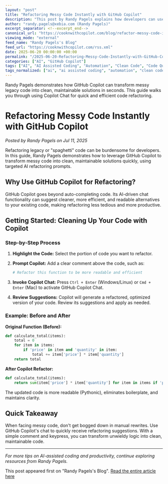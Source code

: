 ```yaml
---
layout: "post"
title: "Refactoring Messy Code Instantly with GitHub Copilot"
description: "This post by Randy Pagels explains how developers can use GitHub Copilot to efficiently refactor messy legacy code. It provides practical steps, a clear example, and highlights the workflow improvements Copilot brings to code refactoring."
author: "randy.pagels@xebia.com (Randy Pagels)"
excerpt_separator: <!--excerpt_end-->
canonical_url: "https://cooknwithcopilot.com/blog/refactor-messy-code-in-seconds-with-github-copilot.html"
viewing_mode: "external"
feed_name: "Randy Pagels's Blog"
feed_url: "https://cooknwithcopilot.com/rss.xml"
date: 2025-06-20 00:00:00 +00:00
permalink: "/2025-06-20-Refactoring-Messy-Code-Instantly-with-GitHub-Copilot.html"
categories: ["AI", "GitHub Copilot"]
tags: ["AI", "AI Assisted Coding", "Automation", "Clean Code", "Code Quality", "Code Refactoring", "Copilot Chat", "Developer Productivity", "GitHub Copilot", "Posts", "Software Engineering", "Workflow Optimization"]
tags_normalized: ["ai", "ai assisted coding", "automation", "clean code", "code quality", "code refactoring", "copilot chat", "developer productivity", "github copilot", "posts", "software engineering", "workflow optimization"]
---
```


Randy Pagels demonstrates how GitHub Copilot can transform messy legacy code into clean, maintainable solutions in seconds. This guide walks you through using Copilot Chat for quick and efficient code refactoring.<!--excerpt_end-->

# Refactoring Messy Code Instantly with GitHub Copilot

*Posted by Randy Pagels on Jul 11, 2025*

Refactoring legacy or "spaghetti" code can be burdensome for developers. In this guide, Randy Pagels demonstrates how to leverage GitHub Copilot to transform messy code into clean, maintainable solutions quickly, using targeted AI refactoring prompts.

## Why Use GitHub Copilot for Refactoring?

GitHub Copilot goes beyond auto-completing code. Its AI-driven chat functionality can suggest cleaner, more efficient, and readable alternatives to your existing code, making refactoring less tedious and more productive.

## Getting Started: Cleaning Up Your Code with Copilot

### Step-by-Step Process

1. **Highlight the Code:** Select the portion of code you want to refactor.
2. **Prompt Copilot:** Add a clear comment above the code, such as:

   ```python
   # Refactor this function to be more readable and efficient
   ```

3. **Invoke Copilot Chat:** Press `Ctrl + Enter` (Windows/Linux) or `Cmd + Enter` (Mac) to activate GitHub Copilot Chat.
4. **Review Suggestions:** Copilot will generate a refactored, optimized version of your code. Review its suggestions and apply as needed.

### Example: Before and After

**Original Function (Before):**

```python
def calculate_total(items):
    total = 0
    for item in items:
        if 'price' in item and 'quantity' in item:
            total += item['price'] * item['quantity']
    return total
```

**After Copilot Refactor:**

```python
def calculate_total(items):
    return sum(item['price'] * item['quantity'] for item in items if 'price' in item and 'quantity' in item)
```

The updated code is more readable (Pythonic), eliminates boilerplate, and maintains clarity.

## Quick Takeaway

When facing messy code, don't get bogged down in manual rewrites. Use GitHub Copilot's chat to quickly receive refactoring suggestions. With a simple comment and keypress, you can transform unwieldy logic into clean, maintainable code.

---

*For more tips on AI-assisted coding and productivity, continue exploring resources from Randy Pagels.*

This post appeared first on "Randy Pagels's Blog". [Read the entire article here](https://cooknwithcopilot.com/blog/refactor-messy-code-in-seconds-with-github-copilot.html)
